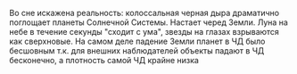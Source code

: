 Во сне искажена реальность: колоссальная черная дыра драматично поглощает планеты Солнечной Системы. Настает черед Земли. Луна на небе в течение секунды "сходит с ума", звезды на глазах взрываются как сверхновые. На самом деле падение Земли планет в ЧД было бесшовным т.к. для внешних наблюдателей объекты падают в ЧД бесконечно, а плотность самой ЧД крайне низка